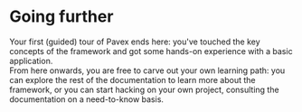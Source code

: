# Going further

Your first (guided) tour of Pavex ends here: you've touched the key concepts of the framework and got some hands-on
experience with a basic application.  
From here onwards, you are free to carve out your own learning path: you can explore the rest of the documentation
to learn more about the framework, or you can start hacking on your own project, consulting the documentation on a
need-to-know basis.

[Blueprint]: ../../api_reference/pavex/blueprint/struct.Blueprint.html

[StatusCode]: ../../api_reference/pavex/http/struct.StatusCode.html

[Response]: ../../api_reference/pavex/response/struct.Response.html

[IntoResponse]: ../../api_reference/pavex/response/trait.IntoResponse.html

[PathParams]: ../../api_reference/pavex/request/path/struct.PathParams.html

[Response::ok]: ../../api_reference/pavex/response/struct.Response.html#method.ok

[set_typed_body]: ../../api_reference/pavex/response/struct.Response.html#method.set_typed_body

[Lifecycle::Singleton]: ../../api_reference/pavex/blueprint/constructor/enum.Lifecycle.html#variant.Singleton

[Lifecycle::RequestScoped]: ../../api_reference/pavex/blueprint/constructor/enum.Lifecycle.html#variant.RequestScoped

[Lifecycle::Transient]: ../../api_reference/pavex/blueprint/constructor/enum.Lifecycle.html#variant.Transient

[RequestHead]: ../../api_reference/pavex/request/struct.RequestHead.html
